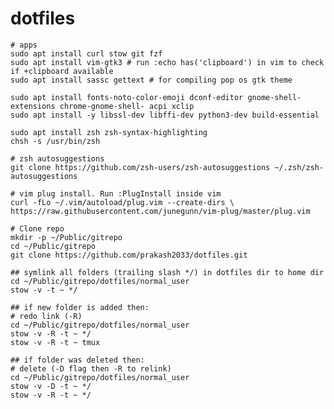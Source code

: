 # dotfiles

    # apps
    sudo apt install curl stow git fzf
    sudo apt install vim-gtk3 # run :echo has('clipboard') in vim to check if +clipboard available
    sudo apt install sassc gettext # for compiling pop os gtk theme
    
    sudo apt install fonts-noto-color-emoji dconf-editor gnome-shell-extensions chrome-gnome-shell- acpi xclip
    sudo apt install -y libssl-dev libffi-dev python3-dev build-essential
    
    sudo apt install zsh zsh-syntax-highlighting
    chsh -s /usr/bin/zsh
    
    # zsh autosuggestions
    git clone https://github.com/zsh-users/zsh-autosuggestions ~/.zsh/zsh-autosuggestions
    
    # vim plug install. Run :PlugInstall inside vim
    curl -fLo ~/.vim/autoload/plug.vim --create-dirs \
    https://raw.githubusercontent.com/junegunn/vim-plug/master/plug.vim
    
    # Clone repo
    mkdir -p ~/Public/gitrepo 
    cd ~/Public/gitrepo
    git clone https://github.com/prakash2033/dotfiles.git
    
    ## symlink all folders (trailing slash */) in dotfiles dir to home dir
    cd ~/Public/gitrepo/dotfiles/normal_user
    stow -v -t ~ */

    ## if new folder is added then:
    # redo link (-R)
    cd ~/Public/gitrepo/dotfiles/normal_user
    stow -v -R -t ~ */
    stow -v -R -t ~ tmux
    
    ## if folder was deleted then:
    # delete (-D flag then -R to relink)
    cd ~/Public/gitrepo/dotfiles/normal_user
    stow -v -D -t ~ */
    stow -v -R -t ~ */
